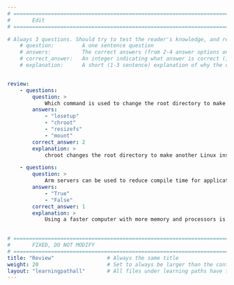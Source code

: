 ```yaml
---
# ================================================================================
#       Edit
# ================================================================================

# Always 3 questions. Should try to test the reader's knowledge, and reinforce the key points you want them to remember.
    # question:         A one sentence question
    # answers:          The correct answers (from 2-4 answer options only). Should be surrounded by quotes.
    # correct_answer:   An integer indicating what answer is correct (index starts from 0)
    # explanation:      A short (1-3 sentence) explanation of why the correct answer is correct. Can add additional context if desired


review:
    - questions:
        question: >
            Which command is used to change the root directory to make the file system appear to be another Linux installation?
        answers:
            - "losetup"
            - "chroot"
            - "resizefs"
            - "mount"
        correct_answer: 2                 
        explanation: >
            chroot changes the root directory to make another Linux installation magically appear

    - questions:
        question: >
            Arm servers can be used to reduce compile time for application which take a long time to build
        answers:
            - "True"
            - "False"
        correct_answer: 1                  
        explanation: >
            Using a faster computer with more memory and processors is a good way to reduce compile time
               

# ================================================================================
#       FIXED, DO NOT MODIFY
# ================================================================================
title: "Review"                 # Always the same title
weight: 20                      # Set to always be larger than the content in this path
layout: "learningpathall"       # All files under learning paths have this same wrapper
---
```


